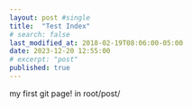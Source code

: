```yaml
---
layout: post #single
title:  "Test Index"
# search: false
last_modified_at: 2018-02-19T08:06:00-05:00
date: 2023-12-20 12:55:00
# excerpt: "post"
published: true
---
```


my first git page!
in root/post/
